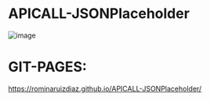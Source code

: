 # APICALL-JSONPlaceholder
![image](https://github.com/rominaruizdiaz/APICALL-JSONPlaceholder/assets/114667784/124e9ec1-4952-4ec1-b725-db00076b8830)

# GIT-PAGES:
https://rominaruizdiaz.github.io/APICALL-JSONPlaceholder/

